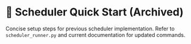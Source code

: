 # 🚀 Scheduler Quick Start (Archived)

Concise setup steps for previous scheduler implementation. Refer to `scheduler_runner.py` and current documentation for updated commands.
